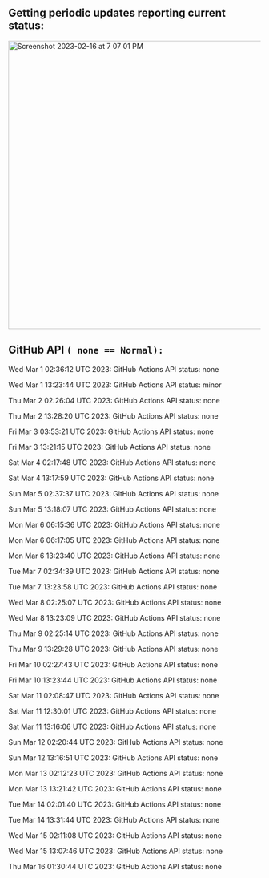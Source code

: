 
## Getting periodic updates reporting current status:
<img width="575" alt="Screenshot 2023-02-16 at 7 07 01 PM" src="https://user-images.githubusercontent.com/31228460/219539578-f880fea9-7a9d-4f7d-a7e2-5ce3d90ab466.png">

## GitHub API `( none == Normal):`

Wed Mar  1 02:36:12 UTC 2023: GitHub Actions API status: none

Wed Mar  1 13:23:44 UTC 2023: GitHub Actions API status: minor

Thu Mar  2 02:26:04 UTC 2023: GitHub Actions API status: none

Thu Mar  2 13:28:20 UTC 2023: GitHub Actions API status: none

Fri Mar  3 03:53:21 UTC 2023: GitHub Actions API status: none

Fri Mar  3 13:21:15 UTC 2023: GitHub Actions API status: none

Sat Mar  4 02:17:48 UTC 2023: GitHub Actions API status: none

Sat Mar  4 13:17:59 UTC 2023: GitHub Actions API status: none

Sun Mar  5 02:37:37 UTC 2023: GitHub Actions API status: none

Sun Mar  5 13:18:07 UTC 2023: GitHub Actions API status: none

Mon Mar  6 06:15:36 UTC 2023: GitHub Actions API status: none

Mon Mar  6 06:17:05 UTC 2023: GitHub Actions API status: none

Mon Mar  6 13:23:40 UTC 2023: GitHub Actions API status: none

Tue Mar  7 02:34:39 UTC 2023: GitHub Actions API status: none

Tue Mar  7 13:23:58 UTC 2023: GitHub Actions API status: none

Wed Mar  8 02:25:07 UTC 2023: GitHub Actions API status: none

Wed Mar  8 13:23:09 UTC 2023: GitHub Actions API status: none

Thu Mar  9 02:25:14 UTC 2023: GitHub Actions API status: none

Thu Mar  9 13:29:28 UTC 2023: GitHub Actions API status: none

Fri Mar 10 02:27:43 UTC 2023: GitHub Actions API status: none

Fri Mar 10 13:23:44 UTC 2023: GitHub Actions API status: none

Sat Mar 11 02:08:47 UTC 2023: GitHub Actions API status: none

Sat Mar 11 12:30:01 UTC 2023: GitHub Actions API status: none

Sat Mar 11 13:16:06 UTC 2023: GitHub Actions API status: none

Sun Mar 12 02:20:44 UTC 2023: GitHub Actions API status: none

Sun Mar 12 13:16:51 UTC 2023: GitHub Actions API status: none

Mon Mar 13 02:12:23 UTC 2023: GitHub Actions API status: none

Mon Mar 13 13:21:42 UTC 2023: GitHub Actions API status: none

Tue Mar 14 02:01:40 UTC 2023: GitHub Actions API status: none

Tue Mar 14 13:31:44 UTC 2023: GitHub Actions API status: none

Wed Mar 15 02:11:08 UTC 2023: GitHub Actions API status: none

Wed Mar 15 13:07:46 UTC 2023: GitHub Actions API status: none

Thu Mar 16 01:30:44 UTC 2023: GitHub Actions API status: none

